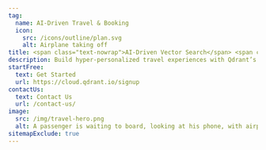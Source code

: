 ```yaml
---
tag: 
  name: AI-Driven Travel & Booking
  icon: 
    src: /icons/outline/plan.svg
    alt: Airplane taking off
title: <span class="text-nowrap">AI-Driven Vector Search</span> <span class="text-nowrap">for Personalized Travel &</span> Booking Experiences
description: Build hyper-personalized travel experiences with Qdrant’s intelligent vector database—helping travelers find the perfect destination, stay, or itinerary with AI-powered vector search.
startFree:
  text: Get Started
  url: https://cloud.qdrant.io/signup
contactUs:
  text: Contact Us
  url: /contact-us/
image: 
  src: /img/travel-hero.png
  alt: A passenger is waiting to board, looking at his phone, with airplanes outside the window in the background
sitemapExclude: true
---
```

